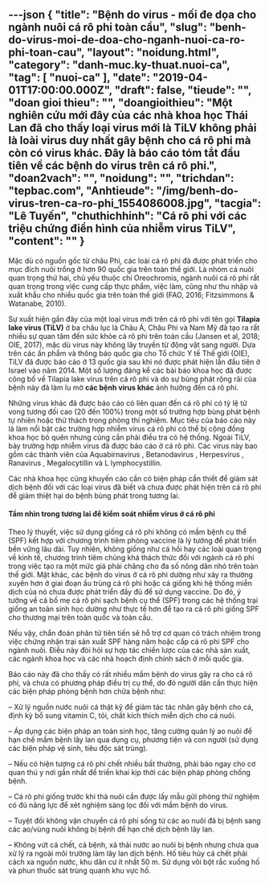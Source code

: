 ---json
{
    "title": "Bệnh do virus - mối đe dọa cho ngành nuôi cá rô phi toàn cầu",
    "slug": "benh-do-virus-moi-de-doa-cho-nganh-nuoi-ca-ro-phi-toan-cau",
    "layout": "noidung.html",
    "category": "danh-muc.ky-thuat.nuoi-ca",
    "tag": [
        "nuoi-ca"
    ],
    "date": "2019-04-01T17:00:00.000Z",
    "draft": false,
    "tieude": "",
    "doan gioi thieu": "",
    "doangioithieu": "Một nghiên cứu mới đây của các nhà khoa học Thái Lan đã cho thấy loại virus mới là TiLV không phải là loài virus duy nhất gây bệnh cho cá rô phi mà còn có virus khác. Đây là báo cáo tóm tắt đầu tiên về các bệnh do virus trên cá rô phi.",
    "doan2vach": "",
    "noidung": "",
    "trichdan": "tepbac.com",
    "Anhtieude": "/img/benh-do-virus-tren-ca-ro-phi_1554086008.jpg",
    "tacgia": "Lê Tuyến",
    "chuthichhinh": "Cá rô phi với các triệu chứng điển hình của nhiễm virus TiLV",
    "__content__": ""
}
---
<p>Mặc d&ugrave; c&oacute; nguồn gốc từ ch&acirc;u Phi, c&aacute;c lo&agrave;i c&aacute; r&ocirc; phi đ&atilde; được ph&aacute;t triển cho mục đ&iacute;ch nu&ocirc;i trồng ở hơn 90 quốc gia tr&ecirc;n to&agrave;n thế giới. L&agrave; nh&oacute;m c&aacute; nu&ocirc;i quan trọng thứ hai, chủ yếu thuộc chi Oreochromis, ng&agrave;nh nu&ocirc;i c&aacute; r&ocirc; phi rất quan trọng trong việc cung cấp thực phẩm, việc l&agrave;m, cũng như thu nhập v&agrave; xuất khẩu cho nhiều quốc gia tr&ecirc;n to&agrave;n thế giới (FAO, 2016; Fitzsimmons &amp; Watanabe, 2010).</p>

<p>Sự xuất hiện gần đ&acirc;y của một loại virus mới tr&ecirc;n c&aacute; r&ocirc; phi với t&ecirc;n gọi&nbsp;<strong>Tilapia lake virus (TiLV)</strong>&nbsp;ở ba ch&acirc;u lục l&agrave; Ch&acirc;u &Aacute;, Ch&acirc;u Phi v&agrave; Nam Mỹ đ&atilde; tạo ra rất nhiều sự quan t&acirc;m đến sức khỏe c&aacute; r&ocirc; phi tr&ecirc;n to&agrave;n cầu (Jansen et al, 2018; OIE, 2017), mặc d&ugrave; virus n&agrave;y kh&ocirc;ng l&acirc;y truyền từ động vật sang người. Dựa tr&ecirc;n c&aacute;c ấn phẩm v&agrave; th&ocirc;ng b&aacute;o quốc gia cho Tổ chức Y tế Thế giới (OIE), TiLV đ&atilde; được b&aacute;o c&aacute;o ở 13 quốc gia sau khi n&oacute; được ph&aacute;t hiện lần đầu ti&ecirc;n ở Israel v&agrave;o năm 2014. Một số lượng đ&aacute;ng kể c&aacute;c b&agrave;i b&aacute;o khoa học đ&atilde; được c&ocirc;ng bố về Tilapia lake virus tr&ecirc;n c&aacute; r&ocirc; phi v&agrave; do sự b&ugrave;ng ph&aacute;t rộng r&atilde;i của bệnh n&agrave;y đ&atilde; l&agrave;m lu mờ&nbsp;<strong>c&aacute;c bệnh virus kh&aacute;c</strong>&nbsp;ảnh hưởng đến c&aacute; r&ocirc; phi.&nbsp;</p>

<p>Những virus kh&aacute;c đ&atilde; được b&aacute;o c&aacute;o c&oacute; li&ecirc;n quan đến c&aacute; r&ocirc; phi c&oacute; tỷ lệ tử vong tương đối cao (20 đến 100%) trong một số trường hợp b&ugrave;ng ph&aacute;t bệnh tự nhi&ecirc;n hoặc thử th&aacute;ch trong ph&ograve;ng th&iacute; nghiệm. Mục ti&ecirc;u của b&aacute;o c&aacute;o n&agrave;y l&agrave; l&agrave;m nổi bật c&aacute;c trường hợp nhiễm virus c&aacute; r&ocirc; phi c&oacute; thể bị cộng đồng khoa học bỏ qu&ecirc;n nhưng cũng cần phải điều tra c&oacute; hệ thống. Ngo&agrave;i TiLV, bảy trường hợp nhiễm virus đ&atilde; được b&aacute;o c&aacute;o ở c&aacute; r&ocirc; phi. C&aacute;c virus n&agrave;y bao gồm c&aacute;c th&agrave;nh vi&ecirc;n của Aquabirnavirus , Betanodavirus , Herpesvirus , Ranavirus , Megalocytillin v&agrave; L lymphocystillin.</p>

<p>C&aacute;c nh&agrave; khoa học cũng khuyến c&aacute;o cần c&oacute; biện ph&aacute;p cần thiết để gi&aacute;m s&aacute;t dịch bệnh đối với c&aacute;c loại virus đ&atilde; biết v&agrave; chưa được ph&aacute;t hiện tr&ecirc;n c&aacute; r&ocirc; phi để giảm thiệt hại do bệnh b&ugrave;ng ph&aacute;t trong tương lai.</p>

<h4>Tầm nh&igrave;n trong tương lai để kiểm so&aacute;t nhiễm virus ở c&aacute; r&ocirc; phi</h4>

<p>Theo l&yacute; thuyết, việc sử dụng giống c&aacute; r&ocirc; phi kh&ocirc;ng c&oacute; mầm bệnh cụ thể (SPF) kết hợp với chương tr&igrave;nh ti&ecirc;m ph&ograve;ng vaccine l&agrave; l&yacute; tưởng để ph&aacute;t triển bền vững l&acirc;u d&agrave;i. Tuy nhi&ecirc;n, kh&ocirc;ng giống như c&aacute; hồi hay c&aacute;c lo&agrave;i quan trọng về kinh tế, chương tr&igrave;nh ti&ecirc;m chủng kh&aacute; th&aacute;ch thức đối với ng&agrave;nh c&aacute; r&ocirc; phi trong việc tạo ra một mức gi&aacute; phải chăng cho đa số n&ocirc;ng d&acirc;n nhỏ tr&ecirc;n to&agrave;n thế giới. Mặt kh&aacute;c, c&aacute;c bệnh do virus ở c&aacute; r&ocirc; phi dường như xảy ra thường xuy&ecirc;n hơn ở giai đoạn ấu tr&ugrave;ng c&aacute; r&ocirc; phi hoặc c&aacute; giống khi hệ thống miễn dịch của n&oacute; chưa được ph&aacute;t triển đầy đủ để sử dụng vaccine. Do đ&oacute;, &yacute; tưởng về c&aacute; bố mẹ c&aacute; r&ocirc; phi sạch bệnh cụ thể (SPF) trong c&aacute;c hệ thống trại giống an to&agrave;n sinh học dường như thực tế hơn để tạo ra c&aacute; r&ocirc; phi giống SPF cho thương mại tr&ecirc;n to&agrave;n quốc v&agrave; to&agrave;n cầu.&nbsp;</p>

<p>Nếu vậy, chẩn đo&aacute;n ph&acirc;n tử ti&ecirc;n tiến sẽ hỗ trợ cơ quan c&oacute; tr&aacute;ch nhiệm trong việc chứng nhận trại sản xuất SPF h&agrave;ng năm hoặc cấp c&aacute; r&ocirc; phi SPF cho ng&agrave;nh nu&ocirc;i. Điều n&agrave;y đ&ograve;i hỏi sự hợp t&aacute;c chiến lược của c&aacute;c nh&agrave; sản xuất, c&aacute;c ng&agrave;nh khoa học v&agrave; c&aacute;c nh&agrave; hoạch định ch&iacute;nh s&aacute;ch ở mỗi quốc gia.</p>

<p>B&aacute;o c&aacute;o n&agrave;y đ&atilde; cho thấy c&oacute; rất nhiều mầm bệnh do virus g&acirc;y ra cho c&aacute; r&ocirc; phi, v&agrave; chưa c&oacute; phương ph&aacute;p điều trị cụ thể, do đ&oacute; người d&acirc;n cần thực hiện c&aacute;c biện ph&aacute;p ph&ograve;ng bệnh hơn chữa bệnh như:</p>

<p>&ndash; Xử l&yacute; nguồn nước nu&ocirc;i c&aacute; thật kỹ để giảm t&aacute;c t&aacute;c nh&acirc;n g&acirc;y bệnh cho c&aacute;, định kỳ bổ sung vitamin C, tỏi, chất k&iacute;ch th&iacute;ch miễn dịch cho c&aacute; nu&ocirc;i.&nbsp;</p>

<p>&ndash; &Aacute;p dụng c&aacute;c biện ph&aacute;p an to&agrave;n sinh học, tăng cường quản l&yacute; ao nu&ocirc;i để hạn chế mầm bệnh l&acirc;y lan qua dụng cụ, phương tiện v&agrave; con người (sử dụng c&aacute;c biện ph&aacute;p vệ sinh, ti&ecirc;u độc s&aacute;t tr&ugrave;ng).</p>

<p>&ndash; Nếu c&oacute; hiện tượng c&aacute; r&ocirc; phi chết nhiều bất thường, phải b&aacute;o ngay cho cơ quan th&uacute; y nơi gần nhất để triển khai kịp thời c&aacute;c biện ph&aacute;p ph&ograve;ng chống bệnh.</p>

<p>&ndash; C&aacute; r&ocirc; phi giống trước khi thả nu&ocirc;i cần được lấy mẫu gửi ph&ograve;ng thử nghiệm c&oacute; đủ năng lực để x&eacute;t nghiệm s&agrave;ng lọc đối với mầm bệnh do virus.</p>

<p>&ndash; Tuyệt đối kh&ocirc;ng vận chuyển c&aacute; r&ocirc; phi sống từ c&aacute;c ao nu&ocirc;i đ&atilde; bị bệnh sang c&aacute;c ao/v&ugrave;ng nu&ocirc;i kh&ocirc;ng bị bệnh để hạn chế dịch bệnh l&acirc;y lan.</p>

<p>&ndash; Kh&ocirc;ng vứt c&aacute; chết, c&aacute; bệnh, xả thải nước ao nu&ocirc;i bị bệnh nhưng chưa qua xử l&yacute; ra ngo&agrave;i m&ocirc;i trường l&agrave;m l&acirc;y lan dịch bệnh. Hố ti&ecirc;u hủy c&aacute; chết phải c&aacute;ch xa nguồn nước, khu d&acirc;n cư &iacute;t nhất 50 m. Sử dụng v&ocirc;i bột rắc xuống hố v&agrave; phun thuốc s&aacute;t tr&ugrave;ng quanh khu vực hố.</p>